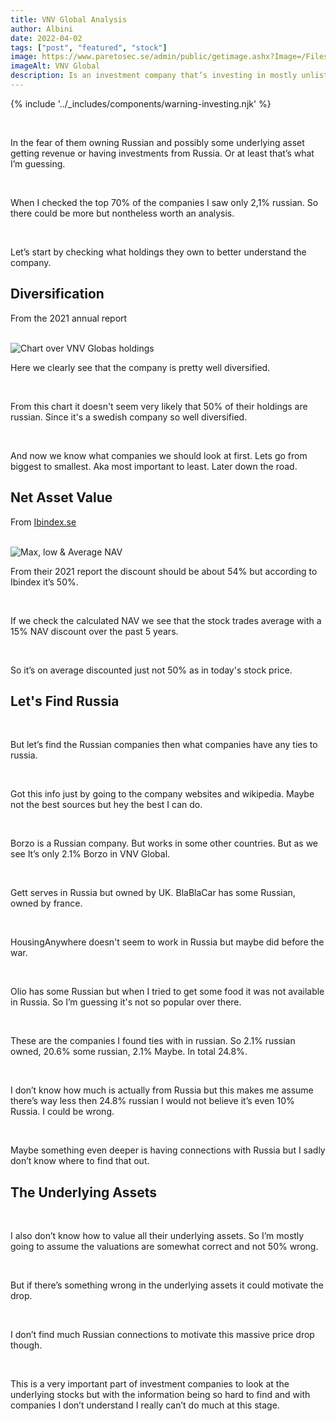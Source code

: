 ```yaml
---
title: VNV Global Analysis
author: Albini
date: 2022-04-02
tags: ["post", "featured", "stock"]
image: https://www.paretosec.se/admin/public/getimage.ashx?Image=/Files/Files/VNV-Global5.JPG&Width=1230&Compression=85
imageAlt: VNV Global
description: Is an investment company that’s investing in mostly unlisted companies. And since the war in Ukraine people have been selling it like crazy.
---
```


{% include '../_includes/components/warning-investing.njk' %}

<br>
<p>
    In the fear of them owning Russian and possibly some underlying asset getting revenue or having investments from Russia. Or at least that’s what I’m guessing.
</p>

<br>
<p>
    When I checked the top 70% of the companies I saw only 2,1% russian. So there could be more but nontheless worth an analysis.
</p>

<br>
<p>
    Let’s start by checking what holdings they own to better understand the company.
</p>

<div class="text-centered">
    <h2 class="mr-top">Diversification</h2>
    <p>From the 2021 annual report</p>
</div>
<br>
<img src="https://i.imgur.com/2NQyZfd.png" alt="Chart over VNV Globas holdings" class="zoom">

<br>
<p>
    Here we clearly see that the company is pretty well diversified.
</p>

<br>
<p>
    From this chart it doesn't seem very likely that 50% of their holdings are russian.
    Since it's a swedish company so well diversified.
</p>

<br>
<p>
    And now we know what companies we should look at first. Lets go from biggest to smallest. Aka most important to least. Later down the road.
</p>

<div class="text-centered">
    <h2 class="mr-top">Net Asset Value</h2>
    <p>From <a href="http://ibindex.se/ibi/#/company/VNV" target="_blank">Ibindex.se</a></p>
</div>
<br>
<img src="https://i.imgur.com/HfFhNVr.png" alt="Max, low & Average NAV">

<br>
<p>
    From their 2021 report the discount should be about 54% but according to Ibindex it’s  50%.
</p>

<br>
<p>
    If we check the calculated NAV we see that the stock trades average with a 15% NAV discount over the past 5 years. 
</p>

<br>
<p>
    So it’s on average discounted just not 50% as in today's stock price.
</p>

<h2 class="mr-top">Let's Find Russia</h2>

<br>
<p>
    But let’s find the Russian companies then what companies have any ties to russia.
</p>

<br>
<p>
    Got this info just by going to the company websites and wikipedia. Maybe not the best sources but hey the best I can do.
</p>

<br>
<p>
    Borzo is a Russian company. But works in some other countries. But as we see It’s only 2.1% Borzo in VNV Global.
</p>

<br>
<p>
    Gett serves in Russia but owned by UK. BlaBlaCar has some Russian, owned by france.
</p>

<br>
<p>
    HousingAnywhere doesn't seem to work in Russia but maybe did before the war.
</p>

<br>
<p>
    Olio has some Russian but when I tried to get some food it was not available in Russia. So I’m guessing it's not so popular over there.
</p>

<br>
<p>
    These are the companies I found ties with in russian. So 2.1% russian owned, 20.6% some russian, 2.1% Maybe. In total 24.8%. 
</p>

<br>
<p>
    I don’t know how much is actually from Russia but this makes me assume there’s way less then 24.8% russian I would not believe it’s even 10% Russia. I could be wrong.
</p>

<br>
<p>
    Maybe something even deeper is having connections with Russia but I sadly don’t know where to find that out.
</p>

<h2 class="mr-top">The Underlying Assets</h2>

<br>
<p>
    I also don’t know how to value all their underlying assets. So I’m mostly going to assume the valuations are somewhat correct and not 50% wrong.
</p>

<br>
<p>
    But if there’s something wrong in the underlying assets it could motivate the drop.
</p>

<br>
<p>
    I don’t find much Russian connections to motivate this massive price drop though.
</p>

<br>
<p>
    This is a very important part of investment companies to look at the underlying stocks but with the information being so hard to find and with companies I don’t understand I really can’t do much at this stage.
</p>